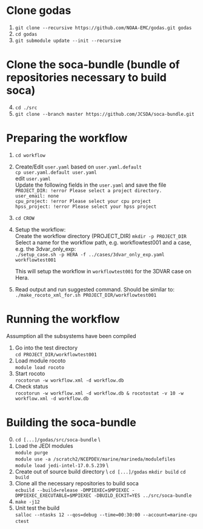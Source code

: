 # Clone godas
1. `git clone --recursive https://github.com/NOAA-EMC/godas.git godas`
2. `cd godas`
3. `git submodule update --init --recursive`

# Clone the soca-bundle (bundle of repositories necessary to build soca)
4. `cd ./src`
5. `git clone --branch master https://github.com/JCSDA/soca-bundle.git`

# Preparing the workflow
1. `cd workflow` 
2. Create/Edit `user.yaml` based on `user.yaml.default` \
   `cp user.yaml.default user.yaml` \
   edit `user.yaml` \
Update the following fields in the `user.yaml` and save the file \
   `PROJECT_DIR: !error Please select a project directory.` \
   `user_email: none` \
   `cpu_project: !error Please select your cpu project` \
   `hpss_project: !error Please select your hpss project` 
3. `cd CROW`
4. Setup the workflow: \
   Create the workflow directory (PROJECT_DIR)
   `mkdir -p PROJECT_DIR` \
   Select a name for the workflow path, e.g. workflowtest001 and a case, e.g. the 3dvar_only_exp: \
   `./setup_case.sh -p HERA -f ../cases/3dvar_only_exp.yaml workflowtest001`
   
   This will setup the workflow in `workflowtest001` for the 3DVAR case on Hera.
   
5. Read output and run suggested command. Should be similar to: \
   `./make_rocoto_xml_for.sh PROJECT_DIR/workflowtest001` 
 
# Running the workflow
Assumption all the subsystems have been compiled

1. Go into the test directory \
   `cd PROJECT_DIR/workflowtest001`
2. Load module rocoto \
   `module load rocoto`
3. Start rocoto \
   `rocotorun -w workflow.xml -d workflow.db`
4. Check status \
   `rocotorun -w workflow.xml -d workflow.db & rocotostat -v 10 -w workflow.xml -d workflow.db`

# Building the soca-bundle 

0. `cd [...]/godas/src/soca-bundle` \
1. Load the JEDI modules \
   `module purge` \
   `module use -a /scratch2/NCEPDEV/marine/marineda/modulefiles` \
   `module load jedi-intel-17.0.5.239` \
2. Create out of source build directory \ 
   `cd [...]/godas`
   `mkdir build`
   `cd build`
3. Clone all the necessary repositories to build soca \
   `ecbuild --build=release -DMPIEXEC=$MPIEXEC -DMPIEXEC_EXECUTABLE=$MPIEXEC -DBUILD_ECKIT=YES ../src/soca-bundle`
4. `make -j12`
5. Unit test the build \
   `salloc --ntasks 12 --qos=debug --time=00:30:00 --account=marine-cpu` \
   `ctest`
